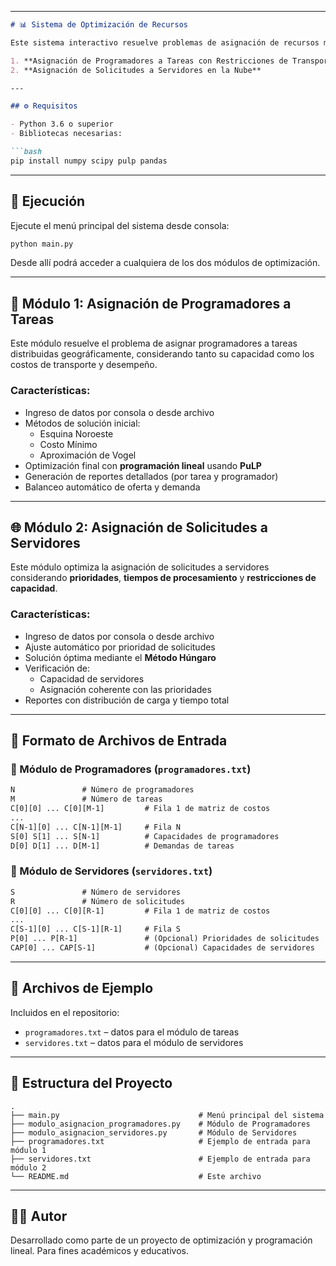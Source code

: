 
---

```md
# 📊 Sistema de Optimización de Recursos

Este sistema interactivo resuelve problemas de asignación de recursos mediante técnicas de **programación lineal**. Incluye dos módulos principales:

1. **Asignación de Programadores a Tareas con Restricciones de Transporte**
2. **Asignación de Solicitudes a Servidores en la Nube**

---

## ⚙️ Requisitos

- Python 3.6 o superior
- Bibliotecas necesarias:

```bash
pip install numpy scipy pulp pandas
```

---

## 🚀 Ejecución

Ejecute el menú principal del sistema desde consola:

```bash
python main.py
```

Desde allí podrá acceder a cualquiera de los dos módulos de optimización.

---

## 🧠 Módulo 1: Asignación de Programadores a Tareas

Este módulo resuelve el problema de asignar programadores a tareas distribuidas geográficamente, considerando tanto su capacidad como los costos de transporte y desempeño.

### Características:

- Ingreso de datos por consola o desde archivo
- Métodos de solución inicial:
  - Esquina Noroeste
  - Costo Mínimo
  - Aproximación de Vogel
- Optimización final con **programación lineal** usando **PuLP**
- Generación de reportes detallados (por tarea y programador)
- Balanceo automático de oferta y demanda

---

## 🌐 Módulo 2: Asignación de Solicitudes a Servidores

Este módulo optimiza la asignación de solicitudes a servidores considerando **prioridades**, **tiempos de procesamiento** y **restricciones de capacidad**.

### Características:

- Ingreso de datos por consola o desde archivo
- Ajuste automático por prioridad de solicitudes
- Solución óptima mediante el **Método Húngaro**
- Verificación de:
  - Capacidad de servidores
  - Asignación coherente con las prioridades
- Reportes con distribución de carga y tiempo total

---

## 📂 Formato de Archivos de Entrada

### 📌 Módulo de Programadores (`programadores.txt`)

```txt
N               # Número de programadores
M               # Número de tareas
C[0][0] ... C[0][M-1]         # Fila 1 de matriz de costos
...
C[N-1][0] ... C[N-1][M-1]     # Fila N
S[0] S[1] ... S[N-1]          # Capacidades de programadores
D[0] D[1] ... D[M-1]          # Demandas de tareas
```

### 📌 Módulo de Servidores (`servidores.txt`)

```txt
S               # Número de servidores
R               # Número de solicitudes
C[0][0] ... C[0][R-1]         # Fila 1 de matriz de costos
...
C[S-1][0] ... C[S-1][R-1]     # Fila S
P[0] ... P[R-1]               # (Opcional) Prioridades de solicitudes
CAP[0] ... CAP[S-1]           # (Opcional) Capacidades de servidores
```

---

## 🧪 Archivos de Ejemplo

Incluidos en el repositorio:

- `programadores.txt` – datos para el módulo de tareas
- `servidores.txt` – datos para el módulo de servidores

---

## 📁 Estructura del Proyecto

```text
.
├── main.py                               # Menú principal del sistema
├── modulo_asignacion_programadores.py    # Módulo de Programadores
├── modulo_asignacion_servidores.py       # Módulo de Servidores
├── programadores.txt                     # Ejemplo de entrada para módulo 1
├── servidores.txt                        # Ejemplo de entrada para módulo 2
└── README.md                             # Este archivo
```

---

## 🧑‍💻 Autor

Desarrollado como parte de un proyecto de optimización y programación lineal. Para fines académicos y educativos.
```
